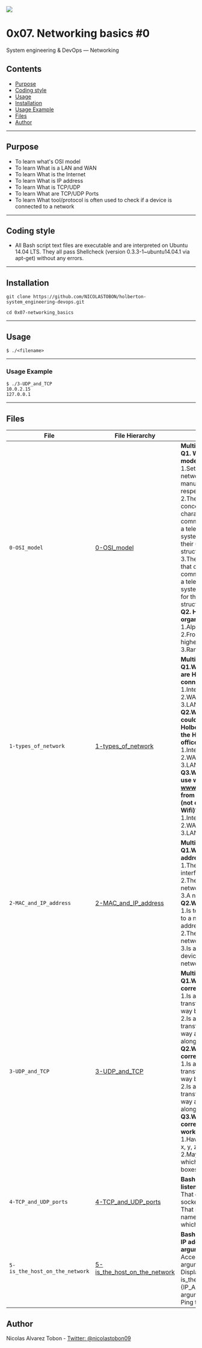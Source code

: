 <img src="https://www.holbertonschool.com/holberton-logo-twitter-card.png">

# 0x07. Networking basics #0
System engineering & DevOps ― Networking

## Contents
* [Purpose](https://github.com/sumin3/holberton-system_engineering-devops/tree/master/0x07-networking_basics#Purpose)
* [Coding style](https://github.com/sumin3/holberton-system_engineering-devops/tree/master/0x07-networking_basics#Coding-style)
* [Usage](https://github.com/sumin3/holberton-system_engineering-devops/tree/master/0x07-networking_basics#usage)
* [Installation](https://github.com/sumin3/holberton-system_engineering-devops/tree/master/0x07-networking_basics#installation)
* [Usage Example](https://github.com/sumin3/holberton-system_engineering-devops/tree/master/0x07-networking_basics#Usage-Example)
* [Files](https://github.com/sumin3/holberton-system_engineering-devops/tree/master/0x07-networking_basics#Files)
* [Author](https://github.com/sumin3/holberton-system_engineering-devops/tree/master/0x07-networking_basics#author)
---
## Purpose
- To learn what's OSI model
- To learn What is a LAN and WAN
- To learn What is the Internet
- To learn What is IP address
- To learn What is TCP/UDP
- To learn What are TCP/UDP Ports
- To learn What tool/protocol is often used to check if a device is connected to a network
---
## Coding style
- All Bash script text files are executable and are interpreted on Ubuntu 14.04 LTS. They all pass Shellcheck (version 0.3.3-1~ubuntu14.04.1 via apt-get) without any errors.
---
## Installation
```
git clone https://github.com/NICOLASTOBON/holberton-system_engineering-devops.git
```
```
cd 0x07-networking_basics
```
---
## Usage
```
$ ./<filename>
```
---
### Usage Example
```
$ ./3-UDP_and_TCP
10.0.2.15
127.0.0.1
```
---
## Files
|File| File Hierarchy  | Description 
|---|----|-----
| `0-OSI_model` | [0-OSI_model](0-OSI_model) | **Multiple choice question**:<br /> **Q1. What is the OSI model?**<br />1.Set of specifications that network hardware manufacturers must respect. <br />2.The OSI model is a conceptual model that characterizes the communication functions of a telecommunication system without regard to their underlying internal structure and technology. <br />3.The OSI model is a model that characterizes the communication functions of a telecommunication system with a strong regard for their underlying internal structure and technology.  <br />**Q2. How is the OSI model organized?**  <br />1.Alphabetically  <br /> 2.From the lowest to the highest level <br />3.Randomly
| `1-types_of_network` | [1-types_of_network](1-types_of_network) | **Multiple choice question**: <br />**Q1.What type of network are Holberton iMacs connected to?**<br /> 1.Internet.<br /> 2.WAN. <br /> 3.LAN <br />**Q2.What type of network could connect the Holberton HQ office with the Holberton-Gandi office?**<br /> 1.Internet.<br /> 2.WAN. <br />3.LAN <br />**Q3.What network do you use when you browse www.holbertonschool.com from your smartphone (not connected to the Wifi)?**<br /> 1.Internet.<br /> 2.WAN. <br />3.LAN
| `2-MAC_and_IP_address` | [2-MAC_and_IP_address](2-MAC_and_IP_address) | **Multiple choice question**: <br />**Q1.What is a MAC address?**<br /> 1.The name of a network interface.<br /> 2.The unique identifier of a network interface. <br /> 3.A network interface <br />**Q2.What is an IP address?**<br /> 1.Is to devices connected to a network what postal address is to houses.<br /> 2.The unique identifier of a network interface. <br />3.Is a number that network devices use to connect to networks
| `3-UDP_and_TCP` | [3-UDP_and_TCP](3-UDP_and_TCP) | **Multiple choice question**: <br />**Q1.Which statement is correct for the TCP box?**<br /> 1.Is a protocol that is transferring data in a slow way but surely.<br /> 2.Is a protocol that is transferring data in a fast way and might loss data along in the process. <br />**Q2.Which statement is correct for the UDP box?**<br /> 1.Is a protocol that is transferring data in a slow way but surely.<br /> 2.Is a protocol that is transferring data in a fast way and might loss data along in the process. <br /> **Q3.Which statement is correct for the TCP worker?**<br /> 1.Have you received boxes x, y, z?.<br /> 2.May I increase the rate at which I am sending you boxes?
| `4-TCP_and_UDP_ports` | [4-TCP_and_UDP_ports](4-TCP_and_UDP_ports) | **Bash script that displays listening ports:** <br /> That only shows listening sockets<br />That shows the PID and name of the program to which each socket belongs
| `5-is_the_host_on_the_network` | [5-is_the_host_on_the_network](5-is_the_host_on_the_network) | **Bash script that pings an IP address passed as an argument:** <br /> Accepts a string as an argument<br />Displays Usage: 5-is_the_host_on_the_network {IP_ADDRESS} if no argument passed <br />Ping the IP 5 times
## Author
Nicolas Alvarez Tobon - [Twitter: @nicolastobon09](https://twitter.com/nicolastobon09)